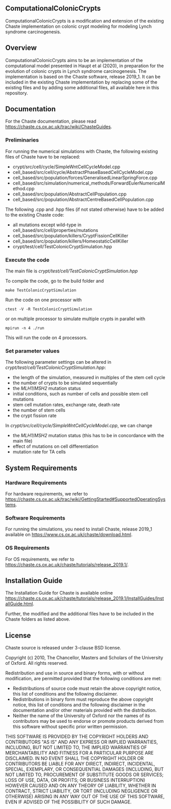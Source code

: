 ## ComputationalColonicCrypts

ComputationalColonicCrypts is a modification and extension of the existing
Chaste implementation on colonic crypt modeling for modeling Lynch syndrome
carcinogenesis.


## Overview
ComputationalColonicCrypts aims to be an implementation of the
computational model presented in Haupt et al (2020), in preparation
for the evolution of colonic crypts in Lynch syndrome carcinogenesis.
The implementation is based on the Chaste software, release 2019_1.
It can be included in the existing Chaste implementation by replacing
some of the existing files and by adding some additional files, all
available here in this repository.

## Documentation

For the Chaste documentation, please read https://chaste.cs.ox.ac.uk/trac/wiki/ChasteGuides.

### Preliminaries
For running the numerical simulations with Chaste, the following existing
files of Chaste have to be replaced:
- crypt/src/cell/cycle/SimpleWntCellCycleModel.cpp
- cell_based/src/cell/cycle/AbstractPhaseBasedCellCycleModel.cpp
- cell_based/src/population/forces/GeneralisedLinearSpringForce.cpp
- cell_based/src/simulation/numerical_methods/ForwardEulerNumericalMethod.cpp
- cell_based/src/population/AbstractCellPopulation.cpp
- cell_based/src/population/AbstractCentreBasedCellPopulation.cpp

The following .cpp and .hpp files (if not stated otherwise) have to be added
to the existing Chaste code:
- all mutations except wild-type in
  cell_based/src/cell/properties/mutations
- cell_based/src/population/killers/CryptFissionCellKiller
- cell_based/src/population/killers/HomeostaticCellKiller
- crypt/test/cell/TestColonicCryptSimulation.hpp

### Execute the code
The main file is *crypt/test/cell/TestColonicCryptSimulation.hpp*

To compile the code, go to the build folder and

    make TestColonicCryptSimulation

Run the code on one processor with

    ctest -V -R TestColonicCryptSimulation

or on multiple processor to simulate multiple crypts in parallel with

    mpirun -n 4 ./run

This will run the code on 4 processors.

### Set parameter values

The following parameter settings can be altered in
*crypt/test/cell/TestColonicCryptSimulation.hpp*:
- the length of the simulation, measured in multiples of the stem cell cycle
- the number of crypts to be simulated sequentially
- the *MLH1*/*MSH2* mutation status
- initial conditions, such as number of cells and possible stem cell mutations
- stem cell mutation rates, exchange rate, death rate
- the number of stem cells
- the crypt fission rate

In *crypt/src/cell/cycle/SimpleWntCellCycleModel.cpp*, we can change
- the *MLH1*/*MSH2* mutation status (this has to be in concordance with the main file)
- effect of mutations on cell differentiation
- mutation rate for TA cells


## System Requirements

### Hardware Requirements
For hardware requirements, we refer to https://chaste.cs.ox.ac.uk/trac/wiki/GettingStarted#SupportedOperatingSystems.

### Software Requirements
For running the simulations, you need to install Chaste, release 2019_1
available on https://www.cs.ox.ac.uk/chaste/download.html.

### OS Requirements
For OS requirements, we refer to https://chaste.cs.ox.ac.uk/chaste/tutorials/release_2019.1/.

## Installation Guide
The Installation Guide for Chaste is available online https://chaste.cs.ox.ac.uk/chaste/tutorials/release_2019.1/InstallGuides/InstallGuide.html.

Further, the modified and the additional files have to be included in
the Chaste folders as listed above.

## License

Chaste source is released under 3-clause BSD license.

Copyright (c) 2010, The Chancellor, Masters and Scholars of the
University of Oxford. All rights reserved.

Redistribution and use in source and binary forms, with or without modification, are permitted provided that the following conditions are met:
- Redistributions of source code must retain the above copyright notice, this list of conditions and the following disclaimer.
- Redistributions in binary form must reproduce the above copyright notice, this list of conditions and the following disclaimer in the documentation and/or other materials provided with the distribution.
- Neither the name of the University of Oxford nor the names of its contributors may be used to endorse or promote products derived from this software without specific prior written permission.

THIS SOFTWARE IS PROVIDED BY THE COPYRIGHT HOLDERS AND CONTRIBUTORS "AS IS" AND ANY EXPRESS OR IMPLIED WARRANTIES, INCLUDING, BUT NOT LIMITED TO, THE IMPLIED WARRANTIES OF MERCHANTABILITY AND FITNESS FOR A PARTICULAR PURPOSE ARE DISCLAIMED. IN NO EVENT SHALL THE COPYRIGHT HOLDER OR CONTRIBUTORS BE LIABLE FOR ANY DIRECT, INDIRECT, INCIDENTAL, SPECIAL, EXEMPLARY, OR CONSEQUENTIAL DAMAGES (INCLUDING, BUT NOT LIMITED TO, PROCUREMENT OF SUBSTITUTE GOODS OR SERVICES; LOSS OF USE, DATA, OR PROFITS; OR BUSINESS INTERRUPTION) HOWEVER CAUSED AND ON ANY THEORY OF LIABILITY, WHETHER IN CONTRACT, STRICT LIABILITY, OR TORT (INCLUDING NEGLIGENCE OR OTHERWISE) ARISING IN ANY WAY OUT OF THE USE OF THIS SOFTWARE, EVEN IF ADVISED OF THE POSSIBILITY OF SUCH DAMAGE.
